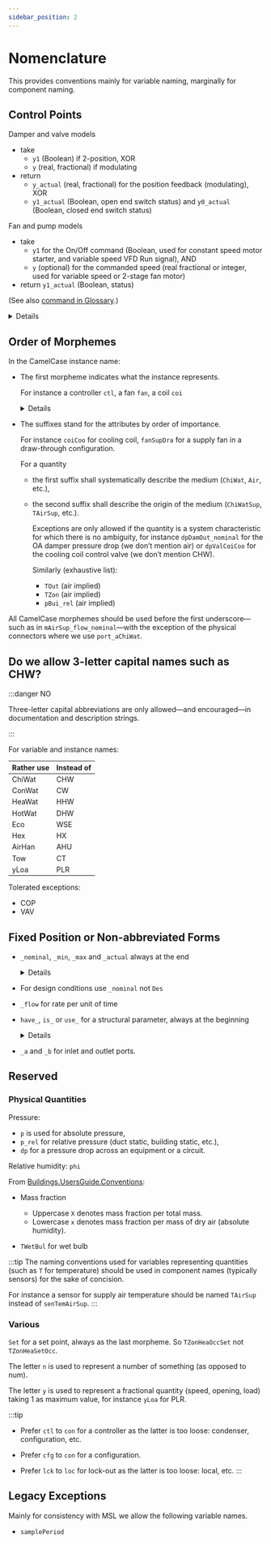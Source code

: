 ```yaml
---
sidebar_position: 2
---
```


# Nomenclature

This provides conventions mainly for variable naming, marginally for component naming.


## Control Points

Damper and valve models
- take
  - `y1` (Boolean) if 2-position, XOR
  - `y` (real, fractional) if modulating
- return
  - `y_actual` (real, fractional) for the position feedback (modulating), XOR
  - `y1_actual` (Boolean, open end switch status) and `y0_actual` (Boolean, closed end switch status)

Fan and pump models
- take
  - `y1` for the On/Off command (Boolean, used for constant speed motor starter, and variable speed VFD Run signal), AND
  - `y` (optional) for the commanded speed (real fractional or integer, used for variable speed or 2-stage fan motor)
- return `y1_actual` (Boolean, status)

(See also [command in Glossary](./glossary.md#command).)


<details>

***Still need to clarify*** the use of `u` and `y` in MBL.

- Is it in reference to the control system (as I/O points) or in reference to the modeled component (either the process—for a sensor—or the controls)?
- Is it at all related to control theory as in the diagram below? Obviously not as we would then use `u` for the controller *output* and `e = ysp - y` so something in the `y` domain for the controller *input*.

![control](/img/control.png)

</details>

## Order of Morphemes

In the CamelCase instance name:

- The first morpheme indicates what the instance represents.

  For instance a controller `ctl`, a fan `fan`, a coil `coi`

  <details>

  This is motivated by the naming of

  - quantity variables: we would not use `SupAirT` for the supply air temperature, but rather `TAirSup`,

  - physical connectors: see `port_a`.

  </details>

- The suffixes stand for the attributes by order of importance.

  For instance `coiCoo` for cooling coil, `fanSupDra` for a supply fan in a draw-through configuration.

  For a quantity

  - the first suffix shall systematically describe the medium (`ChiWat`, `Air`, etc.),
  - the second suffix shall describe the origin of the medium (`ChiWatSup`, `TAirSup`, etc.).

    Exceptions are only allowed if the quantity is a system characteristic for which there is no ambiguity, for instance `dpDamOut_nominal` for the OA damper pressure drop (we don’t mention air) or `dpValCoiCoo` for the cooling coil control valve (we don’t mention CHW).

    Similarly (exhaustive list):

    - `TOut` (air implied)
    - `TZon` (air implied)
    - `pBui_rel` (air implied)


All CamelCase morphemes should be used before the first underscore&mdash;such as in `mAirSup_flow_nominal`&mdash;with the exception of the physical connectors where we use `port_aChiWat`.


## Do we allow 3-letter capital names such as CHW?

:::danger NO

Three-letter capital abbreviations are only allowed&mdash;and encouraged&mdash;in documentation and description strings.

:::


For variable and instance names:

| Rather use | Instead of |
| ---------- | ---------- |
| ChiWat     | CHW        |
| ConWat     | CW         |
| HeaWat     | HHW        |
| HotWat     | DHW        |
| Eco        | WSE        |
| Hex        | HX         |
| AirHan     | AHU        |
| Tow        | CT         |
| yLoa       | PLR        |

Tolerated exceptions:

- COP
- VAV


## Fixed Position or Non-abbreviated Forms

- `_nominal`, `_min`, `_max` and `_actual` always at the end

  <details>

  `min` and `max` are attributes of primitive types in Modelica, same as `nominal`, and should have the same notation, not Min and Max in CamelCase.
  </details>

- For design conditions use `_nominal` not `Des`

- `_flow` for rate per unit of time

- `have_`, `is_` or `use_` for a structural parameter, always at the beginning

  <details>

  Why not `has_`? Because “Does it have?”, same for “Does it use?”, but “Is it?”

  </details>

- `_a` and `_b` for inlet and outlet ports.


## Reserved

### Physical Quantities

Pressure:

- `p` is used for absolute pressure,
- `p_rel` for relative pressure (duct static, building static, etc.),
- `dp` for a pressure drop across an equipment or a circuit.

Relative humidity: `phi`

From [Buildings.UsersGuide.Conventions](https://simulationresearch.lbl.gov/modelica/releases/v8.1.0/help/Buildings_UsersGuide.html#Buildings.UsersGuide.Conventions):

- Mass fraction
  - Uppercase `X` denotes mass fraction per total mass.
  - Lowercase `x` denotes mass fraction per mass of dry air (absolute humidity).

- `TWetBul` for wet bulb

:::tip
The naming conventions used for variables representing quantities (such as `T` for temperature) should be used in component names (typically sensors) for the sake of concision.

For instance a sensor for supply air temperature should be named `TAirSup` instead of `senTemAirSup`.
:::

### Various

`Set` for a set point, always as the last morpheme. So `TZonHeaOccSet` not `TZonHeaSetOcc`.

The letter `n` is used to represent a number of something (as opposed to num).

The letter `y` is used  to represent a fractional quantity (speed, opening, load) taking 1 as maximum value, for instance `yLoa` for PLR.

:::tip

  - Prefer `ctl` to `con` for a controller as the latter is too loose: condenser, configuration, etc.

  - Prefer `cfg` to `con` for a configuration.

  - Prefer `lck` to `loc` for lock-out as the latter is too loose: local, etc.
:::


##  Legacy Exceptions

Mainly for consistency with MSL we allow the following variable names.

- `samplePeriod`
